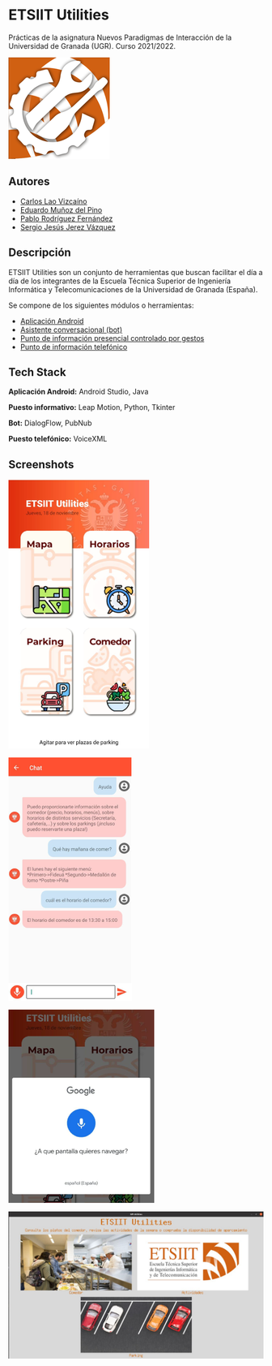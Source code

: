 # ETSIIT Utilities

Prácticas de la asignatura Nuevos Paradigmas de Interacción de la Universidad de Granada (UGR). Curso 2021/2022.

![Logo](https://github.com/arkanto99/ETSIIT_Utilities/blob/master/Documentacion/images/Icono.png)

## Autores

- [Carlos Lao Vizcaíno](https://github.com/carloslao)
- [Eduardo Muñoz del Pino](https://github.com/eduardo7423)
- [Pablo Rodríguez Fernández](https://github.com/arkanto99)
- [Sergio Jesús Jerez Vázquez](https://github.com/sjjerez)


## Descripción
ETSIIT Utilities son un conjunto de herramientas que buscan facilitar el día a día de los integrantes de la Escuela Técnica Superior de Ingeniería Informática y Telecomunicaciones de la Universidad de Granada (España).

Se compone de los siguientes módulos o herramientas:
+ [Aplicación Android](https://github.com/arkanto99/ETSIIT_Utilities/tree/master/Aplicacion%20Android)
+ [Asistente conversacional (bot)](https://github.com/arkanto99/ETSIIT_Utilities/tree/master/Asistente%20DialogFlow)
+ [Punto de información presencial controlado por gestos](https://github.com/arkanto99/ETSIIT_Utilities/tree/master/Aplicacion%20Leap)
+ [Punto de información telefónico](https://github.com/arkanto99/ETSIIT_Utilities/tree/master/VoiceXML)



## Tech Stack

**Aplicación Android:** Android Studio, Java

**Puesto informativo:** Leap Motion, Python, Tkinter

**Bot:** DialogFlow, PubNub

**Puesto telefónico:** VoiceXML


## Screenshots

![Pantalla principal Android](https://github.com/arkanto99/ETSIIT_Utilities/blob/master/Documentacion/images/Android_Principal.png)

![Conversación con el bot](https://github.com/arkanto99/ETSIIT_Utilities/blob/master/Documentacion/images/Bot.png)

![Navegación por voz en la app](https://github.com/arkanto99/ETSIIT_Utilities/blob/master/Documentacion/images/Android_NavegacionVoz.png)

![Pantalla principal punto información](https://github.com/arkanto99/ETSIIT_Utilities/blob/master/Documentacion/images/Leap_Principal.jpeg)
